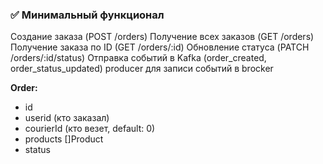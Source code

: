 ### ✅ Минимальный функционал
Создание заказа (POST /orders)
Получение всех заказов (GET /orders)
Получение заказа по ID (GET /orders/:id)
Обновление статуса (PATCH /orders/:id/status)
Отправка событий в Kafka (order_created, order_status_updated)
producer для записи событий в brocker

**Order:**
- id
- userid (кто заказал)
- courierId (кто везет, default: 0) 
- products []Product
- status



